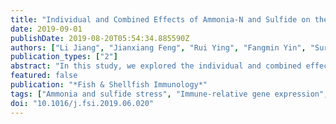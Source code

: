 ```yaml
---
title: "Individual and Combined Effects of Ammonia-N and Sulfide on the Immune Function and Intestinal Microbiota of Pacific White Shrimp Litopenaeus Vannamei"
date: 2019-09-01
publishDate: 2019-08-20T05:54:34.885590Z
authors: ["Li Jiang", "Jianxiang Feng", "Rui Ying", "Fangmin Yin", "Surui Pei", "Jianguo Lu", "Yiting Cao", "Jianlin Guo", "Zufu Li"]
publication_types: ["2"]
abstract: "In this study, we explored the individual and combined effects of ammonia-N and sulfide stress (1 mg/L sulfide and 15 mg/L ammonia-N) on the oxidation resistance, immune response and intestinal health of Litopenaeus vannamei during 72 h exposure. The total antioxidant capacity (T-AOC), malonaldehyde (MDA) and nitric oxide (NO) content, superoxide dismutase (SOD) and catalase activity (CAT), the immune-relative gene (caspase-3, hsp70 and IMD) expression in hepatopancreas and intestine of L.vannamei and the intestinal microbiota were measured. The result showed that MDA and NO contents in hepatopancreas of L. vannamei in all treatment groups increased and remain were at high levels at the end of the stress exposure. The L. vannamei employ antioxidant defense system by increasing the activities of T-AOC, SOD and CAT enzymes in hepatopancereas and intestine to reduce oxidant damage. More severe damages with combined ammonia-N and sulfide stress to antioxidant systems were observed. The gene expression results also demonstrated that antioxidant capacity of L. vannamei was severely impaired and the apoptosis cell was initiated under the ammonia-N and sulfide stress. In addition, the environmental stress also reshaped the intestinal microbial community structure of L. vannamei that a number of original genera decreased, such as Cellvibrio, Vibrio and Rheinheimera; some new genera increased or appeared, such as Photobacterium in all treatment groups, Arcobacter and Fusibacter in sulfide stress group. Therefore, the health of L. vannamei was severely impacted when exposed to the stress of ammonia nitrogen and sulfide and these two factors can have weak synergic effects."
featured: false
publication: "*Fish & Shellfish Immunology*"
tags: ["Ammonia and sulfide stress", "Immune-relative gene expression", "Intestinal microbiota", "Oxidation resistance"]
doi: "10.1016/j.fsi.2019.06.020"
---
```


